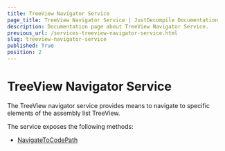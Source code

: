 ```yaml
---
title: TreeView Navigator Service
page_title: TreeView Navigator Service | JustDecompile Documentation
description: Documentation page about TreeView Navigator Service.
previous_url: /services-treeview-navigator-service.html
slug: treeview-navigator-service
published: True
position: 2
---
```


# TreeView Navigator Service



The TreeView navigator service provides means to navigate to specific elements of the assembly list TreeView.

The service exposes the following methods:

*   [NavigateToCodePath](/api/m_justdecompile_api_core_services_itreeviewnavigatorservice_navigatetocodepath)


